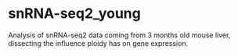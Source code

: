 # snRNA-seq2_young
Analysis of snRNA-seq2 data coming from 3 months old mouse liver, dissecting the influence ploidy has on gene expression.
